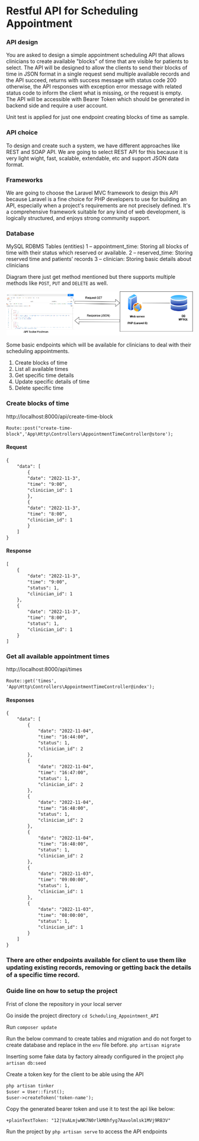 # Restful API for Scheduling Appointment

### API design
You are asked to design a simple appointment scheduling API that allows clinicians to create available "blocks" of time that are visible for patients to select.
The API will be designed to allow the clients to send their blocks of time in JSON format in a single request send multiple available records and the API succeed, returns with success message with status code 200 otherwise, the API responses with exception error message with related status code to inform the client what is missing, or the request is empty.
The API will be accessible with Bearer Token which should be generated in backend side and require a user account.

Unit test is applied for just one endpoint creating blocks of time as sample.

### API choice
To design and create such a system, we have different approaches like REST and SOAP API. We are going to select REST API for this because it is very light wight, fast, scalable, extendable, etc and support JSON data format.

### Frameworks
We are going to choose the Laravel MVC framework to design this API because Laravel is a fine choice for PHP developers to use for building an API, especially when a project's requirements are not precisely defined. It's a comprehensive framework suitable for any kind of web development, is logically structured, and enjoys strong community support.

### Database
MySQL RDBMS
 Tables (entities)
1 – appointment_time: Storing all blocks of time with their status which reserved or available.
2 – reserved_time: Storing reserved time and patients’ records
3 – clinician: Storing basic details about clinicians

Diagram there just get method mentioned but there supports multiple methods like `POST`, `PUT` and `DELETE` as well. 

![This is an image](https://github.com/gmakbari/eComRestAPI/blob/master/public/diagram.png)

Some basic endpoints which will be available for clinicians to deal with their scheduling appointments.
1.	Create blocks of time
2.	List all available times
3.	Get specific time details
4.	Update specific details of time
5.	Delete specific time

### Create blocks of time
http://localhost:8000/api/create-time-block
```
Route::post("create-time-block",'App\Http\Controllers\AppointmentTimeController@store');
```
#### Request
```
{
    "data": [
        {
        "date": "2022-11-3",
        "time": "9:00",
        "clinician_id": 1
        },
        {
        "date": "2022-11-3",
        "time": "8:00",
        "clinician_id": 1
        }
    ]
}
```
#### Response
```
[
    {
        "date": "2022-11-3",
        "time": "9:00",
        "status": 1,
        "clinician_id": 1
    },
    {
        "date": "2022-11-3",
        "time": "8:00",
        "status": 1,
        "clinician_id": 1
    }
]
```

### Get all available appointment times
http://localhost:8000/api/times

```
Route::get('times', 'App\Http\Controllers\AppointmentTimeController@index');
```

#### Responses
```
{
    "data": [
        {
            "date": "2022-11-04",
            "time": "16:44:00",
            "status": 1,
            "clinician_id": 2
        },
        {
            "date": "2022-11-04",
            "time": "16:47:00",
            "status": 1,
            "clinician_id": 2
        },
        {
            "date": "2022-11-04",
            "time": "16:48:00",
            "status": 1,
            "clinician_id": 2
        },
        {
            "date": "2022-11-04",
            "time": "16:48:00",
            "status": 1,
            "clinician_id": 2
        },
        {
            "date": "2022-11-03",
            "time": "09:00:00",
            "status": 1,
            "clinician_id": 1
        },
        {
            "date": "2022-11-03",
            "time": "08:00:00",
            "status": 1,
            "clinician_id": 1
        }
    ]
}
```

### There are other endpoints available for client to use them like updating existing records, removing or getting back the details of a specific time record.

### Guide line on how to setup the project
Frist of clone the repository in your local server

Go inside the project directory
`cd Scheduling_Appointment_API`

Run `composer update`

Run the below command to create tables and migration and do not forget to create database and replace in the `env` file before.
`php artisan migrate`

Inserting some fake data by factory already configured in the project
`php artisan db:seed`

Create a token key for the client to be able using the API
```
php artisan tinker
$user = User::first();
$user->createToken('token-name');
```
Copy the generated bearer token and use it to test the api like below:
```
+plainTextToken: "12|VuALmjwNK7N0rlkM8hfyg7Aavolmlsk1MVj9RB3V" 
```

Run the project by `php artisan serve` to access the API endpoints
